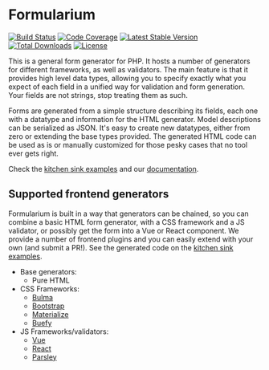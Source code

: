 # Formularium

[![Build Status](https://travis-ci.com/Corollarium/Formularium.svg?branch=master)](https://travis-ci.com/Corollarium/Formularium)
[![Code Coverage](https://scrutinizer-ci.com/g/Corollarium/Formularium/badges/coverage.png?b=master)](https://scrutinizer-ci.com/g/Corollarium/Formularium/?branch=master)
[![Latest Stable Version](https://img.shields.io/packagist/v/corollarium/formularium.svg?style=flat-square)](https://packagist.org/packages/corollarium/formularium)
[![Total Downloads](https://img.shields.io/packagist/dt/corollarium/formularium.svg?style=flat-square)](https://packagist.org/packages/corollarium/formularium)
[![License](https://img.shields.io/packagist/l/corollarium/formularium.svg?style=flat-square)](https://packagist.org/packages/corollarium/formularium)

This is a general form generator for PHP. It hosts a number of generators for different frameworks, as well as validators. The main feature is that it provides high level data types, allowing you to specify exactly what you expect of each field in a unified way for validation and form generation. Your fields are not strings, stop treating them as such.

Forms are generated from a simple structure describing its fields, each one with a datatype and information for the HTML generator. Model descriptions can be serialized as JSON. It's easy to create new datatypes, either from zero or extending the base types provided. The generated HTML code can be used as is or manually customized for those pesky cases that no tool ever gets right.

Check the [kitchen sink examples](https://corollarium.github.io/Formularium/kitchensink) and our [documentation](https://corollarium.github.io/Formularium/).

## Supported frontend generators

Formularium is built in a way that generators can be chained, so you can combine a basic HTML form generator, with a CSS framework and a JS validator, or possibly get the form into a Vue or React component. We provide a number of frontend plugins and you can easily extend with your own (and submit a PR!). See the generated code on the [kitchen sink examples](https://corollarium.github.io/Formularium/kitchensink).

- Base generators:
    - Pure HTML
- CSS Frameworks:
    - [Bulma](https://bulma.io)
    - [Bootstrap](https://getbootstrap.com/)
    - [Materialize](https://materializecss.com/)
    - [Buefy](https://buefy.github.io/)
- JS Frameworks/validators:
    - [Vue](https://vuejs.org)
    - [React](https://reactjs.org)
    - [Parsley](https://parsleyjs.org/)
 